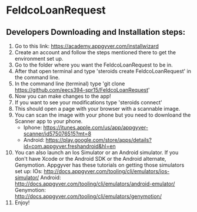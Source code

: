 # FeldcoLoanRequest
## Developers Downloading and Installation steps:
1. Go to this link: https://academy.appgyver.com/installwizard
2. Create an account and follow the steps mentioned there to get the environment set up.
3. Go to the folder where you want the FeldcoLoanRequest to be in.
4. After that open terminal and type 'steroids create FeldcoLoanRequest' in the command line.
5. In the command line (terminal) type 'git clone https://github.com/eecs394-spr15/FeldcoLoanRequest'
6. Now you can make changes to the app!
6. If you want to see your modifications type 'steroids connect'
7. This should open a page with your browser with a scannable image.
8. You can scan the image with your phone but you need to downloand the Scanner app to your phone.
    * Iphone:  https://itunes.apple.com/us/app/appgyver-scanner/id575076515?mt=8
    * Android: https://play.google.com/store/apps/details?id=com.appgyver.freshandroid&hl=en
9. You can also launch an Ios Simulator or an Android simulator. If you don't have Xcode or the Android SDK or the Android alternate, Genymotion. 
Appgyver has these tutorials on getting those simulators set up:
  IOs:        http://docs.appgyver.com/tooling/cli/emulators/ios-simulator/
  Android:    http://docs.appgyver.com/tooling/cli/emulators/android-emulator/
  Genymotion: http://docs.appgyver.com/tooling/cli/emulators/genymotion/
10. Enjoy!
